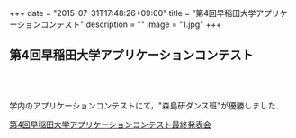 +++
date = "2015-07-31T17:48:26+09:00"
title = "第4回早稲田大学アプリケーションコンテスト"
description = ""
image = "1.jpg"
+++

## 第4回早稲田大学アプリケーションコンテスト

<div class="embedded-image-wrapper">
    <div class="embedded-image-container">
        <img src="../../img/news/1.jpg" alt="" />
    </div>
</div>
<br>
<br>

学内のアプリケーションコンテストにて，"森島研ダンス班"が優勝しました．

[第4回早稲田大学アプリケーションコンテスト最終発表会](http://www.waseda.jp/rps/incubation/event/appcon4/index.html)
